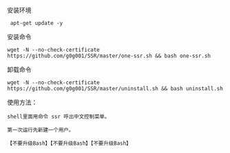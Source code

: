 
安装环境

     apt-get update -y


安装命令

    wget -N --no-check-certificate https://github.com/g0g001/SSR/master/one-ssr.sh && bash one-ssr.sh

 
卸载命令

    wget -N --no-check-certificate https://github.com/g0g001/SSR/master/uninstall.sh && bash uninstall.sh


使用方法：
    
	shell里面用命令 ssr 呼出中文控制菜单。
	
	第一次运行先新建一个用户。
	
	【不要升级Bash】【不要升级Bash】【不要升级Bash】
